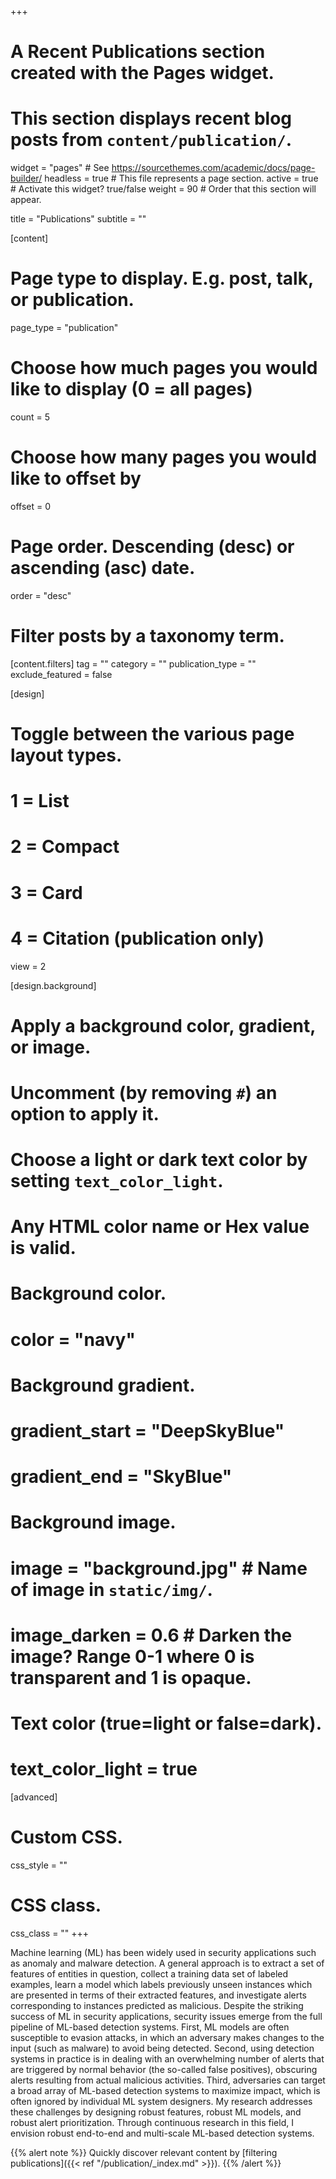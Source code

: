 +++
# A Recent Publications section created with the Pages widget.
# This section displays recent blog posts from `content/publication/`.

widget = "pages"  # See https://sourcethemes.com/academic/docs/page-builder/
headless = true  # This file represents a page section.
active = true  # Activate this widget? true/false
weight = 90  # Order that this section will appear.

title = "Publications"
subtitle = ""

[content]
  # Page type to display. E.g. post, talk, or publication.
  page_type = "publication"
  
  # Choose how much pages you would like to display (0 = all pages)
  count = 5
  
  # Choose how many pages you would like to offset by
  offset = 0

  # Page order. Descending (desc) or ascending (asc) date.
  order = "desc"

  # Filter posts by a taxonomy term.
  [content.filters]
    tag = ""
    category = ""
    publication_type = ""
    exclude_featured = false
  
[design]
  # Toggle between the various page layout types.
  #   1 = List
  #   2 = Compact
  #   3 = Card
  #   4 = Citation (publication only)
  view = 2
  
[design.background]
  # Apply a background color, gradient, or image.
  #   Uncomment (by removing `#`) an option to apply it.
  #   Choose a light or dark text color by setting `text_color_light`.
  #   Any HTML color name or Hex value is valid.
    
  # Background color.
  # color = "navy"
  
  # Background gradient.
  # gradient_start = "DeepSkyBlue"
  # gradient_end = "SkyBlue"
  
  # Background image.
  # image = "background.jpg"  # Name of image in `static/img/`.
  # image_darken = 0.6  # Darken the image? Range 0-1 where 0 is transparent and 1 is opaque.

  # Text color (true=light or false=dark).
  # text_color_light = true  
  
[advanced]
 # Custom CSS. 
 css_style = ""
 
 # CSS class.
 css_class = ""
+++

Machine learning (ML) has been widely used in security applications such as anomaly and malware
detection. A general approach is to extract a set of features of entities in question, collect
a training data set of labeled examples, learn a model which labels previously unseen instances
which are presented in terms of their extracted features, and investigate alerts corresponding to
instances predicted as malicious. Despite the striking success of ML in security applications, security
issues emerge from the full pipeline of ML-based detection systems. First, ML models are often
susceptible to evasion attacks, in which an adversary makes changes to the input (such as
malware) to avoid being detected. Second, using detection systems in practice is in dealing with an
overwhelming number of alerts that are triggered by normal behavior (the so-called false positives),
obscuring alerts resulting from actual malicious activities. Third, adversaries can target a
broad array of ML-based detection systems to maximize impact, which is often ignored by individual
ML system designers. My research addresses these challenges by designing robust features, robust
ML models, and robust alert prioritization. Through continuous research in this field, I envision
robust end-to-end and multi-scale ML-based detection systems.

{{% alert note %}}
Quickly discover relevant content by [filtering publications]({{< ref "/publication/_index.md" >}}).
{{% /alert %}}
